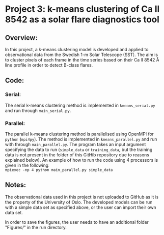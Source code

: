# Project 3: k-means clustering of Ca II 8542 as a solar flare diagnostics tool
## Overview:
In this project, a k-means clustering model is developed and applied to observational data from the Swedish 1-m Solar Telescope (SST). The aim is to cluster pixels of each frame in the time series based on their Ca II 8542 Å line profile in order to detect B-class flares.
## Code:
### Serial:
The serial k-means clustering method is implemented in `kmeans_serial.py` and run through `main_serial.py`. 
### Parallel:
The parallel k-means clustering method is parallelised using OpenMPI for `python` (`mpi4py`). The method is implemented in `kmeans_parallel.py` and run with through `main_parallel.py`. The program takes an input argument specifying the data to run (`simple_data` or `training_data`, but the training data is not present in the folder of this GitHib repository due to reasons explained below). An example of how to run the code using 4 processors is given in the following:  
`mpiexec -np 4 python main_parallel.py simple_data`
## Notes:
The observational data used in this project is not uploaded to GitHub as it is the property of the University of Oslo. The developed models can be run with a simple data set as specified above, or the user can import their own data set. 

In order to save the figures, the user needs to have an additional folder "Figures/" in the run directory. 